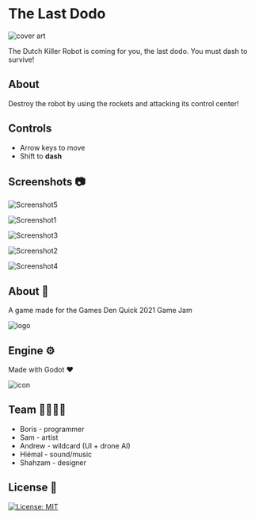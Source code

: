 # The Last Dodo

![cover art](art/cover%20art.png)

The Dutch Killer Robot is coming for you, the last dodo. You must dash to survive!

## About

Destroy the robot by using the rockets and attacking its control center!

## Controls

* Arrow keys to move
* Shift to **dash**

## Screenshots 📷

![Screenshot5](Screenshots/Screenshot5.PNG)

![Screenshot1](Screenshots/Screenshot1.PNG)

![Screenshot3](Screenshots/Screenshot3.PNG)

![Screenshot2](Screenshots/Screenshot2.PNG)

![Screenshot4](Screenshots/Screenshot4.PNG)



## About 🔴

A game made for the Games Den Quick 2021 Game Jam

![logo](logo.png)

## Engine ⚙️

Made with Godot :heart: 

![icon](icon.png)

## Team 👨‍👨‍👦‍👦

* Boris - programmer
* Sam - artist
* Andrew - wildcard (UI + drone AI)
* Hiémal - sound/music
* Shahzam - designer



## License 📜

[![License: MIT](https://img.shields.io/badge/License-MIT-blue.svg)](https://opensource.org/licenses/MIT) 
